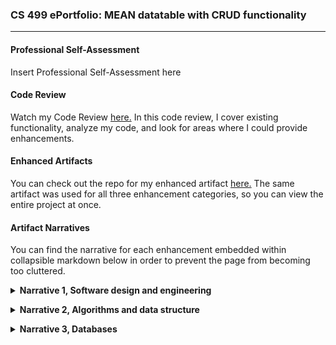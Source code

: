 ### CS 499 ePortfolio: MEAN datatable with CRUD functionality
<hr>

#### Professional Self-Assessment
<p> Insert Professional Self-Assessment here </p>

#### Code Review
<p> Watch my Code Review <a href="https://www.youtube.com/watch?v=q89_3YyGazk">here.</a> In this code review, I cover existing functionality, analyze my code, and look for areas where I could provide enhancements. </p>

#### Enhanced Artifacts
<p> You can check out the repo for my enhanced artifact <a href="https://github.com/spencerrunde/CS499Project">here.</a> The same artifact was used for all three enhancement categories, so you can view the entire project at once. </p>

#### Artifact Narratives
<p> You can find the narrative for each enhancement embedded within collapsible markdown below in order to prevent the page from becoming too cluttered. </p>

<p><details><summary><strong> Narrative 1, Software design and engineering </strong></summary>
  <p> Test text </p>
</details></p>

<p><details><summary><strong> Narrative 2, Algorithms and data structure </strong></summary>
  <p> Test text </p>
</details></p>

<p><details><summary><strong> Narrative 3, Databases </strong></summary>
  <p> Test text </p>
</details></p>
